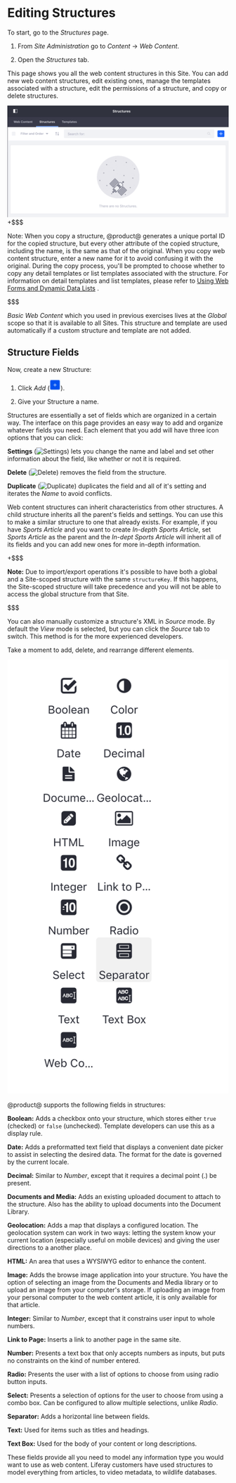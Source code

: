 # Editing Structures [](id=editing-structures)

To start, go to the *Structures* page.

1.  From *Site Administration* go to *Content* &rarr; *Web Content*.

2.  Open the *Structures* tab.

This page shows you all the web content structures in this Site. You can add new web content structures, edit existing ones, manage the templates associated with a structure, edit the permissions of a structure, and copy or delete structures.

![Figure 1: Structures are not pre-installed. You have to make your own.](../../../../../images/manage-structures.png)
+$$$

Note: When you copy a structure, @product@ generates a unique portal ID for the 
copied structure, but every other attribute of the copied structure, including 
the name, is the same as that of the original. When you copy web content 
structure, enter a new name for it to avoid confusing it with the original. 
During the copy process, you'll be prompted to choose whether to copy any detail
templates or list templates associated with the structure. For information on
detail templates and list templates, please refer to 
[Using Web Forms and Dynamic Data Lists](/discover/portal/-/knowledge_base/7-1/using-web-forms-and-dynamic-data-lists)
.

$$$

*Basic Web Content* which you used in previous exercises lives at the *Global* 
scope so that it is available to all Sites. This structure and template are 
used automatically if a custom structure and template are not added.

## Structure Fields [](id=structure-fields)

Now, create a new Structure:

1.  Click *Add* (![Add Structure](../../../../../images/icon-add.png)).

2.  Give your Structure a name.

Structures are essentially a set of fields which are organized in a certain way.
The interface on this page provides an easy way to add and organize whatever 
fields you need. Each element that you add will have three icon options that 
you can click:

**Settings** (![Settings](../../../../../images/icon-wrench.png)) lets you 
change the name and label and set other information about
the field, like whether or not it is required. 

**Delete** (![Delete](../../../../../images/icon-trash.png)) removes the field 
from the structure.

**Duplicate** (![Duplicate](../../../../../images/icon-add-2.png)) duplicates the 
field and all of it's setting and iterates the *Name* to avoid conflicts.

Web content structures can inherit characteristics from other structures. A 
child structure inherits all the parent's fields and settings. You can use this 
to make a similar structure to one that already exists. For example, if you 
have *Sports Article* and you want to create *In-depth Sports Article*, set 
*Sports Article* as the parent and the *In-dept Sports Article* will inherit all of its fields and you can add new ones for more in-depth information.

+$$$

**Note:** Due to import/export operations it's possible to have both a global
and a Site-scoped structure with the same `structureKey`. If this happens, the 
Site-scoped structure will take precedence and you will not be able to access 
the global structure from that Site.

$$$


You can also manually customize a structure's XML in *Source* mode. By default 
the *View* mode is selected, but you can click the *Source* tab to switch. This 
method is for the more experienced developers.

Take a moment to add, delete, and rearrange different elements.

![Figure 2: The structure editor gives you many options to customize your Web Content.](../../../../../images/web-content-structure-editor.png)

@product@ supports the following fields in structures:

**Boolean:** Adds a checkbox onto your structure, which stores either `true`
(checked) or `false` (unchecked). Template developers can use this as a display
rule.

**Date:** Adds a preformatted text field that displays a convenient date picker
to assist in selecting the desired data. The format for the date is governed by
the current locale.

**Decimal:** Similar to *Number*, except that it requires a decimal point (.) be
present.

**Documents and Media:** Adds an existing uploaded document to attach to the
structure. Also has the ability to upload documents into the Document Library.

**Geolocation:** Adds a map that displays a configured location. The geolocation
system can work in two ways: letting the system know your current location
(especially useful on mobile devices) and giving the user directions to a
another place.

**HTML:** An area that uses a WYSIWYG editor to enhance the content.

**Image:** Adds the browse image application into your structure. You have the
option of selecting an image from the Documents and Media library or to upload
an image from your computer's storage. If uploading an image from your personal
computer to the web content article, it is only available for that article.

**Integer:** Similar to *Number*, except that it constrains user input to
whole numbers.

**Link to Page:** Inserts a link to another page in the same site.

**Number:** Presents a text box that only accepts numbers as inputs, but puts no
constraints on the kind of number entered.

**Radio:** Presents the user with a list of options to choose from using radio
button inputs.

**Select:** Presents a selection of options for the user to choose from using a
combo box. Can be configured to allow multiple selections, unlike *Radio*.

**Separator:** Adds a horizontal line between fields.

**Text:** Used for items such as titles and headings.

**Text Box:** Used for the body of your content or long descriptions.

These fields provide all you need to model any information type you would
want to use as web content. Liferay customers have used structures to model
everything from articles, to video metadata, to wildlife databases.
